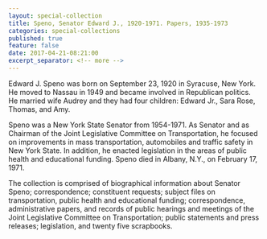 ```yaml
---
layout: special-collection
title: Speno, Senator Edward J., 1920-1971. Papers, 1935-1973
categories: special-collections
published: true
feature: false
date: 2017-04-21-08:21:00
excerpt_separator: <!-- more -->
---
```

Edward J. Speno was born on September 23, 1920 in Syracuse, New York. He moved to Nassau in 1949 and became involved in Republican politics. He married wife Audrey and they had four children: Edward Jr., Sara Rose, Thomas, and Amy.
<!-- more -->

Speno was a New York State Senator from 1954-1971. As Senator and as Chairman of the Joint Legislative Committee on Transportation, he focused on improvements in mass transportation, automobiles and traffic safety in New York State. In addition, he enacted legislation in the areas of public health and educational funding. Speno died in Albany, N.Y., on February 17, 1971.
<!-- more -->

The collection is comprised of biographical information about Senator Speno; correspondence; constituent requests; subject files on transportation, public health and educational funding; correspondence, administrative papers, and records of public hearings and meetings of the Joint Legislative Committee on Transportation; public statements and press releases; legislation, and twenty five scrapbooks.
<!-- more -->

